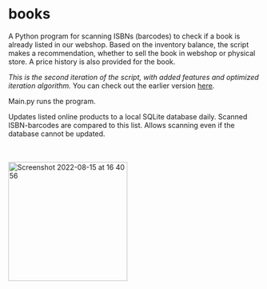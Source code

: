 # books

A Python program for scanning ISBNs (barcodes) to check if a book is already listed in our webshop. 
Based on the inventory balance, the script makes a recommendation, whether to sell the book in webshop or physical store. 
A price history is also provided for the book.

<i>This is the second iteration of the script, with added features and optimized iteration algorithm.</i> 
You can check out the earlier version <a href="https://github.com/EskoJanatuinen/isbn_search/" target="_blank">here</a>.

Main.py runs the program. 

Updates listed online products to a local SQLite database daily. Scanned ISBN-barcodes are compared to this list. 
Allows scanning even if the database cannot be updated.

</br>
</br>

<img width="238" alt="Screenshot 2022-08-15 at 16 40 56" src="https://user-images.githubusercontent.com/47399693/184647390-03c4129a-e5d3-43b9-9cbf-457fbc02f5b9.png">
